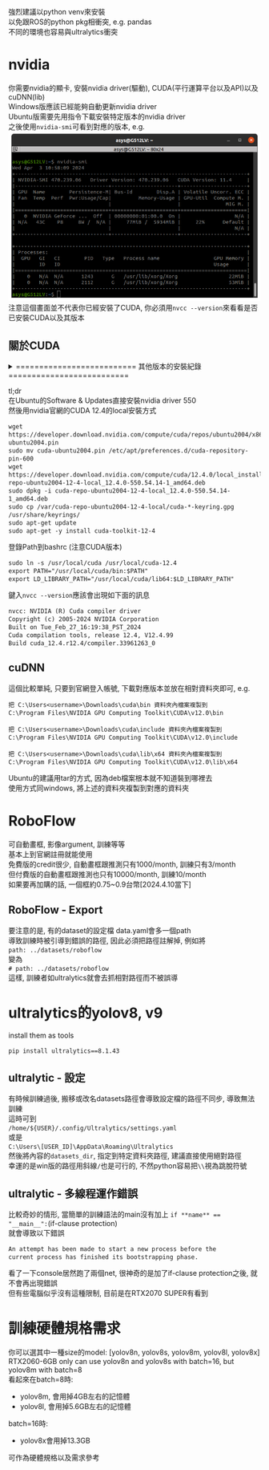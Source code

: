 強烈建議以python venv來安裝  
以免跟ROS的python pkg相衝突, e.g. pandas  
不同的環境也容易與ultralytics衝突  

# nvidia
你需要nvidia的顯卡, 安裝nvidia driver(驅動), CUDA(平行運算平台以及API)以及cuDNN(lib)  
Windows版應該已經能夠自動更新nvidia driver  
Ubuntu版需要先用指令下載安裝特定版本的nvidia driver  
之後使用`nvidia-smi`可看到對應的版本, e.g.  
![](./md/image/nvidia_cuda.png)  
注意這個畫面並不代表你已經安裝了CUDA, 你必須用`nvcc --version`來看看是否已安裝CUDA以及其版本  

## 關於CUDA
<details>
<summary>========================== 其他版本的安裝紀錄==========================</summary>
[2024.4.3] 紀錄, 主要是driver 470->550的步驟, 可跳過  <br>
google看看有沒有較新的安裝方式, 畢竟網路上兩年前的安裝方式已經不能用了, 且ppa(Personal Package Archives)容易加入錯誤的路徑, 導致apt update都會出現ERR (例如NO_PUBKEY A4B469963BF863CC)  <br>
即便是官網的network安裝方式, 似乎也沒有針對舊的CUDA版本做路徑更新, 例如key的版本  <br>
注意不要安裝這個版本  <br>

~~`sudo apt install nvidia-cuda-toolkit`~~

因為這個版本只有CUDA 10.1版, 如下  
```
nvcc: NVIDIA (R) Cuda compiler driver
Copyright (c) 2005-2019 NVIDIA Corporation
Built on Sun_Jul_28_19:07:16_PDT_2019
Cuda compilation tools, release 10.1, V10.1.243
```

以下是直接用指令安裝local版, 似乎是可使用的  
```
wget https://developer.download.nvidia.com/compute/cuda/repos/ubuntu2004/x86_64/cuda-ubuntu2004.pin
sudo mv cuda-ubuntu2004.pin /etc/apt/preferences.d/cuda-repository-pin-600
wget https://developer.download.nvidia.com/compute/cuda/11.4.4/local_installers/cuda-repo-ubuntu2004-11-4-local_11.4.4-470.82.01-1_amd64.deb
sudo dpkg -i cuda-repo-ubuntu2004-11-4-local_11.4.4-470.82.01-1_amd64.deb
sudo apt-key add /var/cuda-repo-ubuntu2004-11-4-local/7fa2af80.pub
sudo apt-get update
sudo apt-get -y install cuda
```
但我的ubuntu在apt install安裝時秀出了需要更高級的CUDA版本, 所以只好裝更新的CUDA  
```
The following packages have unmet dependencies:
 cuda : Depends: cuda-12-4 (>= 12.4.0) but it is not going to be installed
E: Unable to correct problems, you have held broken packages.
```

以下是ubuntu 20.04安裝CUDA 12.4版  
```
wget https://developer.download.nvidia.com/compute/cuda/repos/ubuntu2004/x86_64/cuda-ubuntu2004.pin
sudo mv cuda-ubuntu2004.pin /etc/apt/preferences.d/cuda-repository-pin-600
wget https://developer.download.nvidia.com/compute/cuda/12.4.0/local_installers/cuda-repo-ubuntu2004-12-4-local_12.4.0-550.54.14-1_amd64.deb
sudo dpkg -i cuda-repo-ubuntu2004-12-4-local_12.4.0-550.54.14-1_amd64.deb
sudo cp /var/cuda-repo-ubuntu2004-12-4-local/cuda-*-keyring.gpg /usr/share/keyrings/
sudo apt-get update
sudo apt-get -y install cuda-toolkit-12-4
```
但系統感覺怪怪的<br>
只好直接升級nvidia driver 470->550  
```
sudo ubuntu-drivers list
sudo ubuntu-drivers install nvidia:525
```
指令無法安裝, 只好用Software & Updates來裝  
![](./md/image/nvidia_driver.png)  

然後搭配上述的CUDA 12.4  <br>
但Path沒有幫忙設定, 所以自行加上  <br>
```
export PATH="/usr/local/cuda-12.4/bin:$PATH"
export LD_LIBRARY_PATH="/usr/local/cuda-12.4/lib64:$LD_LIBRARY_PATH"
sudo ln -s /usr/local/cuda /usr/local/cuda-12.4
```
建議加在bashrc, 開terminal都會自動加上  <br>

之後你鍵入`nvcc --version`應該會出現如下面的訊息  <br>
```
nvcc: NVIDIA (R) Cuda compiler driver
Copyright (c) 2005-2024 NVIDIA Corporation
Built on Tue_Feb_27_16:19:38_PST_2024
Cuda compilation tools, release 12.4, V12.4.99
Build cuda_12.4.r12.4/compiler.33961263_0
```
nvidia的軟體安裝本身就是一場災難
==========================^其他版本的安裝紀錄==========================<br>
</details>

tl;dr  
在Ubuntu的Software & Updates直接安裝nvidia driver 550  
然後用nvidia官網的CUDA 12.4的local安裝方式  
```
wget https://developer.download.nvidia.com/compute/cuda/repos/ubuntu2004/x86_64/cuda-ubuntu2004.pin
sudo mv cuda-ubuntu2004.pin /etc/apt/preferences.d/cuda-repository-pin-600
wget https://developer.download.nvidia.com/compute/cuda/12.4.0/local_installers/cuda-repo-ubuntu2004-12-4-local_12.4.0-550.54.14-1_amd64.deb
sudo dpkg -i cuda-repo-ubuntu2004-12-4-local_12.4.0-550.54.14-1_amd64.deb
sudo cp /var/cuda-repo-ubuntu2004-12-4-local/cuda-*-keyring.gpg /usr/share/keyrings/
sudo apt-get update
sudo apt-get -y install cuda-toolkit-12-4
```
登錄Path到bashrc (注意CUDA版本)  
```
sudo ln -s /usr/local/cuda /usr/local/cuda-12.4
export PATH="/usr/local/cuda/bin:$PATH"
export LD_LIBRARY_PATH="/usr/local/cuda/lib64:$LD_LIBRARY_PATH"
```
鍵入`nvcc --version`應該會出現如下面的訊息  
```
nvcc: NVIDIA (R) Cuda compiler driver
Copyright (c) 2005-2024 NVIDIA Corporation
Built on Tue_Feb_27_16:19:38_PST_2024
Cuda compilation tools, release 12.4, V12.4.99
Build cuda_12.4.r12.4/compiler.33961263_0
```

## cuDNN
這個比較單純, 只要到官網登入帳號, 下載對應版本並放在相對資料夾即可, e.g.  
```
把 C:\Users<username>\Downloads\cuda\bin 資料夾內檔案複製到
C:\Program Files\NVIDIA GPU Computing Toolkit\CUDA\v12.0\bin

把 C:\Users<username>\Downloads\cuda\include 資料夾內檔案複製到
C:\Program Files\NVIDIA GPU Computing Toolkit\CUDA\v12.0\include

把 C:\Users<username>\Downloads\cuda\lib\x64 資料夾內檔案複製到
C:\Program Files\NVIDIA GPU Computing Toolkit\CUDA\v12.0\lib\x64
```
Ubuntu的建議用tar的方式, 因為deb檔案根本就不知道裝到哪裡去  
使用方式同windows, 將上述的資料夾複製到對應的資料夾  

# RoboFlow
可自動畫框, 影像argument, 訓練等等  
基本上到官網註冊就能使用  
免費版的credit很少, 自動畫框跟推測只有1000/month, 訓練只有3/month   
但付費版的自動畫框跟推測也只有10000/month, 訓練10/month  
如果要再加購的話, 一個框約0.75~0.9台幣[2024.4.10當下]  

## RoboFlow - Export
要注意的是, 有的dataset的設定檔 data.yaml會多一個path  
導致訓練時被引導到錯誤的路徑, 因此必須把路徑註解掉, 例如將  
`path: ../datasets/roboflow`  
變為  
`# path: ../datasets/roboflow`  
這樣, 訓練者如ultralytics就會去抓相對路徑而不被誤導

# ultralytics的yolov8, v9
install them as tools  
```
pip install ultralytics==8.1.43
```

## ultralytic - 設定
有時候訓練過後, 搬移或改名datasets路徑會導致設定檔的路徑不同步, 導致無法訓練  
這時可到  
`/home/${USER}/.config/Ultralytics/settings.yaml`  
或是  
`C:\Users\[USER_ID]\AppData\Roaming\Ultralytics`  
然後將內容的`datasets_dir`, 指定到特定資料夾路徑, 建議直接使用絕對路徑  
幸運的是win版的路徑用斜線`/`也是可行的, 不然python容易把`\\`視為跳脫符號

## ultralytic - 多線程運作錯誤
比較奇妙的情形, 當簡單的訓練語法的main沒有加上 `if **name** == "__main__":`(if-clause protection)  
就會導致以下錯誤  
```
An attempt has been made to start a new process before the
current process has finished its bootstrapping phase.
```
看了一下console居然跑了兩個net, 很神奇的是加了if-clause protection之後, 就不會再出現錯誤  
但有些電腦似乎沒有這種限制, 目前是在RTX2070 SUPER有看到

# 訓練硬體規格需求
你可以選其中一種size的model: [yolov8n, yolov8s, yolov8m, yolov8l, yolov8x]  
RTX2060-6GB only can use yolov8n and yolov8s with batch=16, but yolov8m with batch=8  
看起來在batch=8時:  
 - yolov8m, 會用掉4GB左右的記憶體    
 - yolov8l, 會用掉5.6GB左右的記憶體  

batch=16時:  
 - yolov8x會用掉13.3GB  

可作為硬體規格以及需求參考